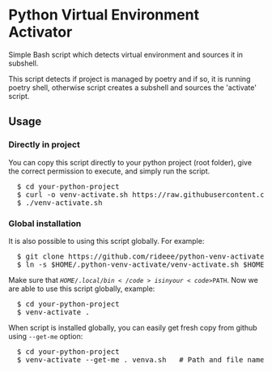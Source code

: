 # Python Virtual Environment Activator

Simple Bash script which detects virtual environment and sources it in subshell.

This script detects if project is managed by poetry and if so,
it is running poetry shell, otherwise script creates a subshell and sources the
'activate' script.

## Usage

### Directly in project

You can copy this script directly to your python project (root folder),
give the correct permission to execute,
and simply run the script.
<pre>
  $ cd your-python-project
  $ curl -o venv-activate.sh https://raw.githubusercontent.com/rideee/python-venv-activate/main/venv-activate.sh && chmod u+x venv-activate.sh
  $ ./venv-activate.sh
</pre>

### Global installation

It is also possible to using this script globally. For example:
<pre>
  $ git clone https://github.com/rideee/python-venv-activate $HOME/.python-venv-activate
  $ ln -s $HOME/.python-venv-activate/venv-activate.sh $HOME/.local/bin/venv-activate
</pre>
Make sure that <code>$HOME/.local/bin</code> is in your <code>$PATH</code>.
Now we are able to use this script globally, example:
<pre>
  $ cd your-python-project
  $ venv-activate .
</pre>

When script is installed globally, you can easily get fresh copy from github
using <code>--get-me</code> option:
<pre>
  $ cd your-python-project
  $ venv-activate --get-me . venva.sh   # Path and file name are optional.
</pre>
